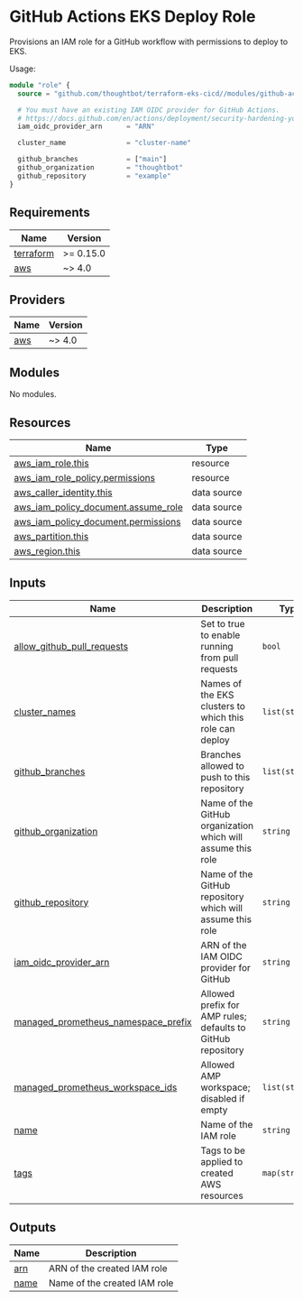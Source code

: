 # GitHub Actions EKS Deploy Role

Provisions an IAM role for a GitHub workflow with permissions to deploy to EKS.

Usage:

``` terraform
module "role" {
  source = "github.com/thoughtbot/terraform-eks-cicd//modules/github-actions-eks-deploy-role?ref=main"

  # You must have an existing IAM OIDC provider for GitHub Actions.
  # https://docs.github.com/en/actions/deployment/security-hardening-your-deployments/configuring-openid-connect-in-amazon-web-services
  iam_oidc_provider_arn      = "ARN"

  cluster_name               = "cluster-name"

  github_branches            = ["main"]
  github_organization        = "thoughtbot"
  github_repository          = "example"
}
```

<!-- BEGIN_TF_DOCS -->
## Requirements

| Name | Version |
|------|---------|
| <a name="requirement_terraform"></a> [terraform](#requirement\_terraform) | >= 0.15.0 |
| <a name="requirement_aws"></a> [aws](#requirement\_aws) | ~> 4.0 |

## Providers

| Name | Version |
|------|---------|
| <a name="provider_aws"></a> [aws](#provider\_aws) | ~> 4.0 |

## Modules

No modules.

## Resources

| Name | Type |
|------|------|
| [aws_iam_role.this](https://registry.terraform.io/providers/hashicorp/aws/latest/docs/resources/iam_role) | resource |
| [aws_iam_role_policy.permissions](https://registry.terraform.io/providers/hashicorp/aws/latest/docs/resources/iam_role_policy) | resource |
| [aws_caller_identity.this](https://registry.terraform.io/providers/hashicorp/aws/latest/docs/data-sources/caller_identity) | data source |
| [aws_iam_policy_document.assume_role](https://registry.terraform.io/providers/hashicorp/aws/latest/docs/data-sources/iam_policy_document) | data source |
| [aws_iam_policy_document.permissions](https://registry.terraform.io/providers/hashicorp/aws/latest/docs/data-sources/iam_policy_document) | data source |
| [aws_partition.this](https://registry.terraform.io/providers/hashicorp/aws/latest/docs/data-sources/partition) | data source |
| [aws_region.this](https://registry.terraform.io/providers/hashicorp/aws/latest/docs/data-sources/region) | data source |

## Inputs

| Name | Description | Type | Default | Required |
|------|-------------|------|---------|:--------:|
| <a name="input_allow_github_pull_requests"></a> [allow\_github\_pull\_requests](#input\_allow\_github\_pull\_requests) | Set to true to enable running from pull requests | `bool` | `false` | no |
| <a name="input_cluster_names"></a> [cluster\_names](#input\_cluster\_names) | Names of the EKS clusters to which this role can deploy | `list(string)` | n/a | yes |
| <a name="input_github_branches"></a> [github\_branches](#input\_github\_branches) | Branches allowed to push to this repository | `list(string)` | n/a | yes |
| <a name="input_github_organization"></a> [github\_organization](#input\_github\_organization) | Name of the GitHub organization which will assume this role | `string` | n/a | yes |
| <a name="input_github_repository"></a> [github\_repository](#input\_github\_repository) | Name of the GitHub repository which will assume this role | `string` | n/a | yes |
| <a name="input_iam_oidc_provider_arn"></a> [iam\_oidc\_provider\_arn](#input\_iam\_oidc\_provider\_arn) | ARN of the IAM OIDC provider for GitHub | `string` | n/a | yes |
| <a name="input_managed_prometheus_namespace_prefix"></a> [managed\_prometheus\_namespace\_prefix](#input\_managed\_prometheus\_namespace\_prefix) | Allowed prefix for AMP rules; defaults to GitHub repository | `string` | `null` | no |
| <a name="input_managed_prometheus_workspace_ids"></a> [managed\_prometheus\_workspace\_ids](#input\_managed\_prometheus\_workspace\_ids) | Allowed AMP workspace; disabled if empty | `list(string)` | `[]` | no |
| <a name="input_name"></a> [name](#input\_name) | Name of the IAM role | `string` | n/a | yes |
| <a name="input_tags"></a> [tags](#input\_tags) | Tags to be applied to created AWS resources | `map(string)` | `{}` | no |

## Outputs

| Name | Description |
|------|-------------|
| <a name="output_arn"></a> [arn](#output\_arn) | ARN of the created IAM role |
| <a name="output_name"></a> [name](#output\_name) | Name of the created IAM role |
<!-- END_TF_DOCS -->
